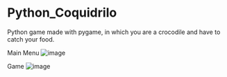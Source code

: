 # Python_Coquidrilo
Python game made with pygame, in which you are a crocodile and have to catch your food.

Main Menu
![image](https://user-images.githubusercontent.com/73656975/121957680-1c815500-cd39-11eb-86b6-d44d12676d9f.png)

Game
![image](https://user-images.githubusercontent.com/73656975/121957751-34f16f80-cd39-11eb-98bb-913b3aa5f3e3.png)
